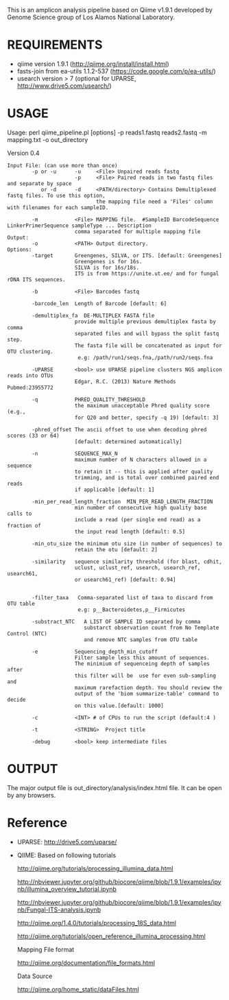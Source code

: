 This is an amplicon analysis pipeline based on Qiime v1.9.1 developed by Genome Science group of Los Alamos National Laboratory.

# REQUIREMENTS

* qiime version 1.9.1 (http://qiime.org/install/install.html)
* fasts-join from ea-utils 1.1.2-537 (https://code.google.com/p/ea-utils/)
* usearch version > 7 (optional for UPARSE, http://www.drive5.com/usearch/)

# USAGE 

Usage: perl qiime_pipeline.pl [options] -p reads1.fastq reads2.fastq -m mapping.txt -o out_directory 

Version 0.4

    Input File: (can use more than once)
            -p or -u      -u     <File> Unpaired reads fastq
                          -p     <File> Paired reads in two fastq files and separate by space
               or -d      -d     <PATH/directory> Contains Demultiplexed fastq files. To use this option, 
                                 the mapping file need a 'Files' column with filenames for each sampleID.
            
            -m            <File> MAPPING file.  #SampleID BarcodeSequence LinkerPrimerSequence sampleType ... Description
			              comma separated for multiple mapping file
    Output:
            -o            <PATH> Output directory.
    Options:
            -target       Greengenes, SILVA, or ITS. [default: Greengenes]
                          Greengenes is for 16s.
                          SILVA is for 16s/18s.
                          ITS is from https://unite.ut.ee/ and for fungal rDNA ITS sequences. 

            -b            <File> Barcodes fastq
            
            -barcode_len  Length of Barcode [default: 6]

            -demultiplex_fa  DE-MULTIPLEX FASTA file 
                          provide multiple previous demultiplex fasta by comma
			              separated files and will bypass the split fastq step. 
			              The fasta file will be concatenated as input for OTU clustering.
			               e.g: /path/run1/seqs.fna,/path/run2/seqs.fna

            -UPARSE	      <bool> use UPARSE pipeline clusters NGS amplicon reads into OTUs
			              Edgar, R.C. (2013) Nature Methods Pubmed:23955772
 
            -q            PHRED_QUALITY_THRESHOLD
                          the maximum unacceptable Phred quality score (e.g.,
                          for Q20 and better, specify -q 19) [default: 3]

            -phred_offset The ascii offset to use when decoding phred scores (33 or 64)
                          [default: determined automatically]
	
            -n            SEQUENCE_MAX_N
                          maximum number of N characters allowed in a sequence
                          to retain it -- this is applied after quality
                          trimming, and is total over combined paired end reads
                          if applicable [default: 1]

            -min_per_read_length_fraction  MIN_PER_READ_LENGTH_FRACTION
                          min number of consecutive high quality base calls to
                          include a read (per single end read) as a fraction of
                          the input read length [default: 0.5]
  
            -min_otu_size the minimum otu size (in number of sequences) to
                          retain the otu [default: 2]

            -similarity   sequence similarity threshold (for blast, cdhit,
                          uclust, uclust_ref, usearch, usearch_ref, usearch61,
                          or usearch61_ref) [default: 0.94]


            -filter_taxa   Comma-separated list of taxa to discard from OTU table
                           e.g: p__Bacteroidetes,p__Firmicutes

            -substract_NTC   A LIST OF SAMPLE ID separated by comma
                             substarct observation count from No Template Control (NTC)
                             and remove NTC samples from OTU table

            -e            Sequencing_depth_min_cutoff
                          Filter sample less this amount of sequences.
                          The minimium of sequenceing depth of samples after
                          this filter will be  use for even sub-sampling and
                          maximum rarefaction depth. You should review the
                          output of the 'biom summarize-table' command to decide
                          on this value.[default: 1000]

            -c            <INT> # of CPUs to run the script (default:4 )

            -t            <STRING>  Project title

            -debug        <bool> keep intermediate files

# OUTPUT
The major output file is out_directory/analysis/index.html file. It can be open by any browsers. 

# Reference

* UPARSE: http://drive5.com/uparse/
* QIIME: 
    Based on following tutorials
    
    http://qiime.org/tutorials/processing_illumina_data.html
    
    http://nbviewer.jupyter.org/github/biocore/qiime/blob/1.9.1/examples/ipynb/illumina_overview_tutorial.ipynb

    http://nbviewer.jupyter.org/github/biocore/qiime/blob/1.9.1/examples/ipynb/Fungal-ITS-analysis.ipynb

    http://qiime.org/1.4.0/tutorials/processing_18S_data.html
    
    http://qiime.org/tutorials/open_reference_illumina_processing.html
    
    Mapping File format 
    
    http://qiime.org/documentation/file_formats.html

    Data Source

    http://qiime.org/home_static/dataFiles.html
